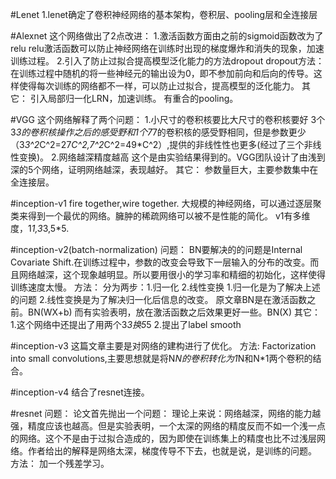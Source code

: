 #Lenet
1.lenet确定了卷积神经网络的基本架构，卷积层、pooling层和全连接层

#Alexnet
这个网络做出了2点改进：
1.激活函数方面由之前的sigmoid函数改为了relu
  relu激活函数可以防止神经网络在训练时出现的梯度爆炸和消失的现象，加速训练过程。
2.引入了防止过拟合提高模型泛化能力的方法dropout
  dropout方法：在训练过程中随机的将一些神经元的输出设为0，即不参加前向和后向的传导。这样使得每次训练的网络都不一样，可以防止过拟合，提高模型的泛化能力。
其它：
引入局部归一化LRN，加速训练。
有重合的pooling。

#VGG
这个网络解释了两个问题：
1.小尺寸的卷积核要比大尺寸的卷积核要好
  3个3*3的卷积核操作之后的感受野和1个7*7的卷积核的感受野相同，但是参数更少（3*3^2*C^2=27*C^2,7^2*C^2=49*C^2）,提供的非线性性也更多(经过了三个非线性变换)。
2.网络越深精度越高
  这个是由实验结果得到的。VGG团队设计了由浅到深的5个网络，证明网络越深，表现越好。
其它：
参数量巨大，主要参数集中在全连接层。

#inception-v1
fire together,wire together.
大规模的神经网络，可以通过逐层聚类来得到一个最优的网络。臃肿的稀疏网络可以被不是性能的简化。
v1有多维度，1*1,3*3,5*5.

#inception-v2(batch-normalization)
问题：
BN要解决的的问题是Internal Covariate Shift.在训练过程中，参数的改变会导致下一层输入的分布的改变。而且网络越深，这个现象越明显。所以要用很小的学习率和精细的初始化，这样使得训练速度太慢。
方法：
分为两步：1.归一化 2.线性变换
1.归一化是为了解决上述的问题
2.线性变换是为了解决归一化后信息的改变。
原文章BN是在激活函数之前。BN(WX+b)
而有实验表明，放在激活函数之后效果更好一些。BN(X)
其它：
1.这个网络中还提出了用两个3*3换5*5
2.提出了label smooth

#inception-v3
这篇文章主要是对网络的建构进行了优化。
方法:
Factorization into small convolutions,主要思想就是将N*N的卷积转化为1*N和N*1两个卷积的结合。

#inception-v4
结合了resnet连接。

#resnet
问题：
论文首先抛出一个问题：
理论上来说：网络越深，网络的能力越强，精度应该也越高。但是实验表明，一个太深的网络的精度反而不如一个浅一点的网络。这个不是由于过拟合造成的，因为即使在训练集上的精度也比不过浅层网络。作者给出的解释是网络太深，梯度传导不下去，也就是说，是训练的问题。
方法：
加一个残差学习。

